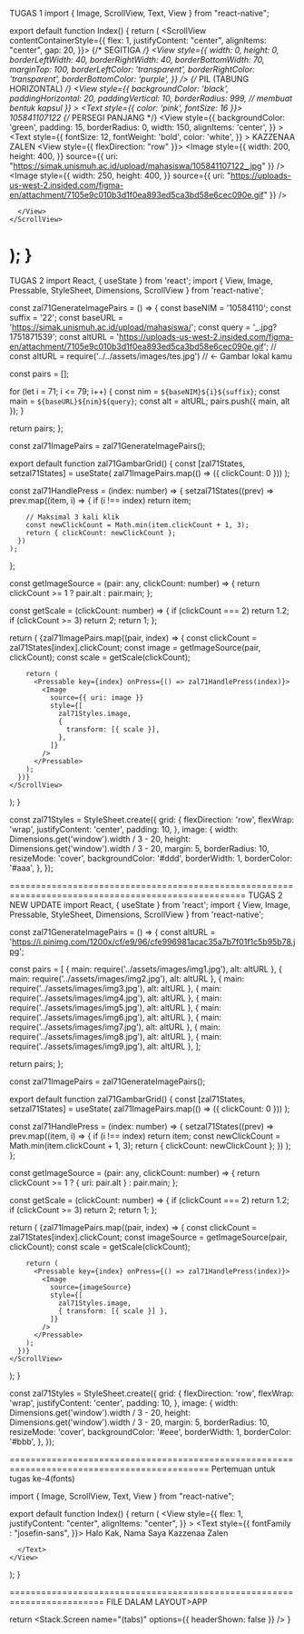 TUGAS 1
import { Image, ScrollView, Text, View } from "react-native";

export default function Index() {
  return (
    <ScrollView contentContainerStyle={{
      flex: 1,
      justifyContent: "center",
      alignItems: "center",
      gap: 20,
    }}>
      {/* SEGITIGA */}
      <View
        style={{
          width: 0,
          height: 0,
          borderLeftWidth: 40,
          borderRightWidth: 40,
          borderBottomWidth: 70,
          marginTop: 100,
          borderLeftColor: 'transparent',
          borderRightColor: 'transparent',
          borderBottomColor: 'purple',
        }}
      />
      {/* PIL (TABUNG HORIZONTAL) */}
      <View
        style={{
          backgroundColor: 'black',
          paddingHorizontal: 20,
          paddingVertical: 10,
          borderRadius: 999, // membuat bentuk kapsul
        }}
      >
        <Text style={{ color: 'pink', fontSize: 16 }}>
          105841107122
        </Text>
      </View>
      {/* PERSEGI PANJANG */}
      <View
        style={{
          backgroundColor: 'green',
          padding: 15,
          borderRadius: 0,
          width: 150,
          alignItems: 'center',
        }}
      >
        <Text
          style={{
            fontSize: 12,
            fontWeight: 'bold',
            color: 'white',
          }}
        >
          KAZZENAA ZALEN
        </Text>
      </View>
      <View>
        <View style={{
          flexDirection: "row"
        }}>
          <Image
            style={{
              width: 200,
              height: 400,
            }}
            source={{
              uri: "https://simak.unismuh.ac.id/upload/mahasiswa/105841107122_.jpg"
            }}
          />
          <Image
            style={{
              width: 250,
              height: 400,
            }}
            source={{
              uri: "https://uploads-us-west-2.insided.com/figma-en/attachment/7105e9c010b3d1f0ea893ed5ca3bd58e6cec090e.gif"
            }}
          />
        </View>

      </View>
    </ScrollView>
  );
}
==================================================================================================
TUGAS 2
import React, { useState } from 'react';
import { View, Image, Pressable, StyleSheet, Dimensions, ScrollView } from 'react-native';

const zal71GenerateImagePairs = () => {
  const baseNIM = '10584110';
  const suffix = '22';
  const baseURL = 'https://simak.unismuh.ac.id/upload/mahasiswa/';
  const query = '_.jpg?1751871539';
   const altURL = 'https://uploads-us-west-2.insided.com/figma-en/attachment/7105e9c010b3d1f0ea893ed5ca3bd58e6cec090e.gif';
  // const altURL = require('../../assets/images/tes.jpg')
 // ← Gambar lokal kamu

  const pairs = [];

  for (let i = 71; i <= 79; i++) {
    const nim = `${baseNIM}${i}${suffix}`;
    const main = `${baseURL}${nim}${query}`;
    const alt = altURL;
    pairs.push({ main, alt });
  }

  return pairs;
};

const zal71ImagePairs = zal71GenerateImagePairs();

export default function zal71GambarGrid() {
  const [zal71States, setzal71States] = useState(
    zal71ImagePairs.map(() => ({ clickCount: 0 }))
  );

  const zal71HandlePress = (index: number) => {
    setzal71States((prev) =>
      prev.map((item, i) => {
        if (i !== index) return item;

        // Maksimal 3 kali klik
        const newClickCount = Math.min(item.clickCount + 1, 3);
        return { clickCount: newClickCount };
      })
    );
  };

  const getImageSource = (pair: any, clickCount: number) => {
    return clickCount >= 1 ? pair.alt : pair.main;
  };

  const getScale = (clickCount: number) => {
    if (clickCount === 2) return 1.2;
    if (clickCount >= 3) return 2;
    return 1;
  };

  return (
    <ScrollView contentContainerStyle={zal71Styles.grid}>
      {zal71ImagePairs.map((pair, index) => {
        const clickCount = zal71States[index].clickCount;
        const image = getImageSource(pair, clickCount);
        const scale = getScale(clickCount);

        return (
          <Pressable key={index} onPress={() => zal71HandlePress(index)}>
            <Image
              source={{ uri: image }}
              style={[
                zal71Styles.image,
                {
                  transform: [{ scale }],
                },
              ]}
            />
          </Pressable>
        );
      })}
    </ScrollView>
  );
}

const zal71Styles = StyleSheet.create({
  grid: {
    flexDirection: 'row',
    flexWrap: 'wrap',
    justifyContent: 'center',
    padding: 10,
  },
  image: {
    width: Dimensions.get('window').width / 3 - 20,
    height: Dimensions.get('window').width / 3 - 20,
    margin: 5,
    borderRadius: 10,
    resizeMode: 'cover',
    backgroundColor: '#ddd',
    borderWidth: 1,
    borderColor: '#aaa',
  },
});

===================================================================================================
TUGAS 2 NEW UPDATE
import React, { useState } from 'react';
import { View, Image, Pressable, StyleSheet, Dimensions, ScrollView } from 'react-native';

const zal71GenerateImagePairs = () => {
  const altURL = 'https://i.pinimg.com/1200x/cf/e9/96/cfe996981acac35a7b7f01f1c5b95b78.jpg';

  const pairs = [
    { main: require('../assets/images/img1.jpg'), alt: altURL },
    { main: require('../assets/images/img2.jpg'), alt: altURL },
    { main: require('../assets/images/img3.jpg'), alt: altURL },
    { main: require('../assets/images/img4.jpg'), alt: altURL },
    { main: require('../assets/images/img5.jpg'), alt: altURL },
    { main: require('../assets/images/img6.jpg'), alt: altURL },
    { main: require('../assets/images/img7.jpg'), alt: altURL },
    { main: require('../assets/images/img8.jpg'), alt: altURL },
    { main: require('../assets/images/img9.jpg'), alt: altURL },
  ];

  return pairs;
};

const zal71ImagePairs = zal71GenerateImagePairs();

export default function zal71GambarGrid() {
  const [zal71States, setzal71States] = useState(
    zal71ImagePairs.map(() => ({ clickCount: 0 }))
  );


  const zal71HandlePress = (index: number) => {
    setzal71States((prev) =>
      prev.map((item, i) => {
        if (i !== index) return item;
        const newClickCount = Math.min(item.clickCount + 1, 3);
        return { clickCount: newClickCount };
      })
    );
  };


  const getImageSource = (pair: any, clickCount: number) => {
    return clickCount >= 1 ? { uri: pair.alt } : pair.main;
  };

  
  const getScale = (clickCount: number) => {
    if (clickCount === 2) return 1.2;
    if (clickCount >= 3) return 2;
    return 1;
  };

  return (
    <ScrollView contentContainerStyle={zal71Styles.grid}>
      {zal71ImagePairs.map((pair, index) => {
        const clickCount = zal71States[index].clickCount;
        const imageSource = getImageSource(pair, clickCount);
        const scale = getScale(clickCount);

        return (
          <Pressable key={index} onPress={() => zal71HandlePress(index)}>
            <Image
              source={imageSource}
              style={[
                zal71Styles.image,
                { transform: [{ scale }] },
              ]}
            />
          </Pressable>
        );
      })}
    </ScrollView>
  );
}

const zal71Styles = StyleSheet.create({
  grid: {
    flexDirection: 'row',
    flexWrap: 'wrap',
    justifyContent: 'center',
    padding: 10,
  },
  image: {
    width: Dimensions.get('window').width / 3 - 20,
    height: Dimensions.get('window').width / 3 - 20,
    margin: 5,
    borderRadius: 10,
    resizeMode: 'cover',
    backgroundColor: '#eee',
    borderWidth: 1,
    borderColor: '#bbb',
  },
});

============================================================================================
Pertemuan untuk tugas ke-4(fonts)

import { Image, ScrollView, Text, View } from "react-native";

export default function Index() {
  return (
   <View
      style={{
        flex: 1,
        justifyContent: "center",
        alignItems: "center",
      }}
    >
      <Text style={{
        fontFamily : "josefin-sans",
      }}>
        Halo Kak, Nama Saya Kazzenaa Zalen


    

      </Text>
    </View>
  );
}

========================================================================
FILE DALAM LAYOUT>APP

  return <Stack>
    <Stack.Screen name="(tabs)" options={{ 
      headerShown: false 
    }} />
  </Stack>
}